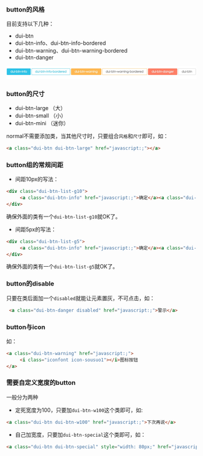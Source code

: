 ### button的风格

目前支持以下几种：

- dui-btn
- dui-btn-info、dui-btn-info-bordered 
- dui-btn-warning、dui-btn-warning-bordered
- dui-btn-danger 

![button](images/button.png)

### button的尺寸

- dui-btn-large （大）
- dui-btn-small （小）
- dui-btn-mini  （迷你）

normal不需要添加类，当其他尺寸时，只要组合`风格`和`尺寸`即可，如：

```html
<a class="dui-btn dui-btn-large" href="javascript:;"></a>
```

### button组的常规间距

- 间距10px的写法：

```html
<div class="dui-btn-list-g10">
     <a class="dui-btn-info" href="javascript:;">确定</a><a class="dui-btn-info" href="javascript:;">取消</a>
</div>
```

确保外面的类有一个`dui-btn-list-g10`就OK了。

- 间距5px的写法：

```html
<div class="dui-btn-list-g5">
     <a class="dui-btn-info" href="javascript:;">确定</a><a class="dui-btn-info" href="javascript:;">取消</a>
</div>
```

确保外面的类有一个`dui-btn-list-g5`就OK了。

### button的disable

只要在类后面加一个`disabled`就能让元素置灰，不可点击，如：

```html
 <a class="dui-btn-danger disabled" href="javascript:;">警示</a>
```

### button与icon

如：

```html
<a class="dui-btn-warning" href="javascript:;">
     <i class="iconfont icon-sousuo1"></i>图标按钮
</a>
```

### 需要自定义宽度的button

一般分为两种

- 定死宽度为100，只要加`dui-btn-w100`这个类即可，如:

```html
<a class="dui-btn dui-btn-w100" href="javascript:;">下次再说</a>
```

- 自己加宽度，只要加`dui-btn-special`这个类即可，如：

```html
<a class="dui-btn dui-btn-special" style="width: 80px;" href="javascript:;">测试</a>
```